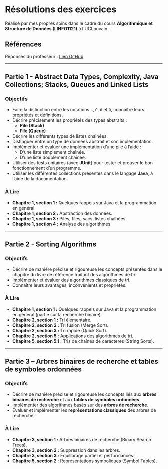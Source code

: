 # Résolutions des exercices

Réalisé par mes propres soins dans le cadre du cours **Algorithmique et Structure de Données (LINFO1121)** à l'UCLouvain.

## Références

Réponses du professeur : [Lien GitHub](https://github.com/pschaus/algorithms_exercises/tree/main/src/main/java)

---

## Partie 1 - Abstract Data Types, Complexity, Java Collections; Stacks, Queues and Linked Lists

### Objectifs

- Faire la distinction entre les notations `∼`, `O`, `Θ` et `Ω`, connaître leurs propriétés et définitions.
- Décrire précisément les propriétés des types abstraits :
  - **Pile (Stack)**
  - **File (Queue)**
- Décrire les différents types de listes chaînées.
- Distinguer entre un type de données abstrait et son implémentation.
- Implémenter et évaluer une implémentation d’une pile à l’aide :
  - D’une liste simplement chaînée.
  - D’une liste doublement chaînée.
- Utiliser des tests unitaires (avec **JUnit**) pour tester et prouver le bon fonctionnement d’un programme.
- Utiliser les différentes collections présentes dans le langage **Java**, à l’aide de la documentation.

### À Lire 

- **Chapitre 1, section 1 :** Quelques rappels sur Java et la programmation en général.
- **Chapitre 1, section 2 :** Abstraction des données.
- **Chapitre 1, section 3 :** Piles, files, sacs, listes chaînées.
- **Chapitre 1, section 4 :** Analyse des algorithmes.

---

## Partie 2 - Sorting Algorithms

### Objectifs

- Décrire de manière précise et rigoureuse les concepts présentés dans le chapitre du livre de référence traitant des algorithmes de tri.
- Implémenter et évaluer des algorithmes classiques de tri.
- Connaître leurs avantages, inconvénients et propriétés.

### À Lire

- **Chapitre 1, section 1 :** Quelques rappels sur Java et la programmation en général (partie sur la recherche binaire).
- **Chapitre 2, section 1 :** Tri élémentaire.
- **Chapitre 2, section 2 :** Tri fusion (Merge Sort).
- **Chapitre 2, section 3 :** Tri rapide (Quick Sort).
- **Chapitre 2, section 5 :** Applications des algorithmes de tri.
- **Chapitre 5, section 5.1 :** Tris de chaînes de caractères (String Sorts).

---

## Partie 3 – Arbres binaires de recherche et tables de symboles ordonnées

### Objectifs

- Décrire de manière précise et rigoureuse les concepts liés aux **arbres binaires de recherche** et aux **tables de symboles ordonnées**.
- Implémenter des algorithmes basés sur des **arbres de recherche**.
- Évaluer et implémenter les **représentations classiques** des arbres de recherche.

### À Lire

- **Chapitre 3, section 1 :** Arbres binaires de recherche (Binary Search Trees).
- **Chapitre 3, section 2 :** Suppression dans les arbres.
- **Chapitre 3, section 3 :** Équilibrage partiel et performances.
- **Chapitre 5, section 2 :** Représentations symboliques (Symbol Tables).